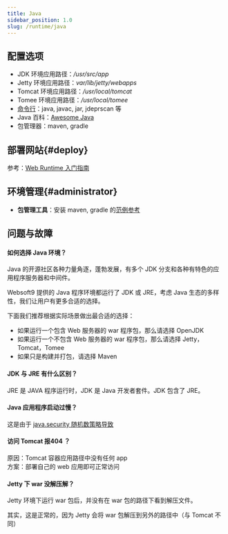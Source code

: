 ```yaml
---
title: Java
sidebar_position: 1.0
slug: /runtime/java
---
```



## 配置选项

- JDK 环境应用路径：*/usr/src/app*
- Jetty 环境应用路径：*var/lib/jetty/webapps*
- Tomcat 环境应用路径：*/usr/local/tomcat*
- Tomee 环境应用路径：*/usr/local/tomee*
- [命令行](https://docs.oracle.com/javase/10/tools/tools-and-command-reference.htm)：java, javac, jar, jdeprscan 等
- Java 百科：[Awesome Java](https://github.com/akullpp/awesome-java)
- 包管理器：maven, gradle

## 部署网站{#deploy}

参考：[Web Runtime 入门指南](../runtime#quick)

## 环境管理{#administrator}

- **包管理工具**：安装 maven, gradle 的[范例参考](https://websoft9.github.io/docker-library/apps/openjdk/src/cmd.sh)


## 问题与故障

#### 如何选择 Java 环境？

Java 的开源社区各种力量角逐，蓬勃发展，有多个 JDK 分支和各种有特色的应用程序服务器和中间件。  

Websoft9 提供的 Java 程序环境都运行了 JDK 或 JRE，考虑 Java 生态的多样性，我们让用户有更多合适的选择。

下面我们推荐根据实际场景做出最合适的选择：

- 如果运行一个包含 Web 服务器的 war 程序包，那么请选择 OpenJDK
- 如果运行一个不包含 Web 服务器的 war 程序包，那么请选择 Jetty，Tomcat，Tomee
- 如果只是构建并打包，请选择 Maven

#### JDK 与 JRE 有什么区别？

JRE 是 JAVA 程序运行时，JDK 是 Java 开发者套件。JDK 包含了 JRE。

#### Java 应用程序启动过慢？

这是由于 [java.security 随机数策略导致](https://cloud.tencent.com/developer/article/2016915)

#### 访问 Tomcat 报404 ？

原因：Tomcat 容器应用路径中没有任何 app   
方案：部署自己的 web 应用即可正常访问

#### Jetty 下 war 没解压解？

Jetty 环境下运行 war 包后，并没有在 war 包的路径下看到解压文件。  

其实，这是正常的，因为 Jetty 会将 war 包解压到另外的路径中（与 Tomcat 不同）

